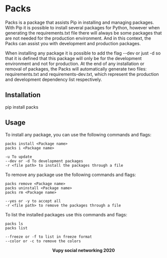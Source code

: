 # Packs

Packs is a package that assists Pip in installing and managing packages. With Pip it is possible to install several packages for Python, however when generating the requirements.txt file there will always be some packages that are not needed for the production environment. And in this context, the Packs can assist you with development and production packages.

When installing any package it is possible to add the flag --dev or just -d so that it is defined that this package will only be for the development environment and not for production. At the end of any installation or removal of packages, the Packs will automatically generate two files: requirements.txt and requirements-dev.txt, which represent the production and development dependency list respectively.

## Installation

pip install packs

## Usage 

To install any package, you can use the following commands and flags:

```
packs install <Package name>
packs i <Package name>

-u To update
--dev or -d To development packages
-r <file path> to install the packages through a file
```

To remove any package use the following commands and flags:

```
packs remove <Package name>
packs uninstall <Package name>
packs rm <Package name>

--yes or -y to accept all
-r <file path> to remove the packages through a file
```

To list the installed packages use this commands and flags:

```
packs ls
packs list

--freeze or -f to list in freeze format
--color or -c to remove the colors
```


<strong>
    <p align="center" style="text-align: center;">Vupy social networking 2020</p>
</strong>